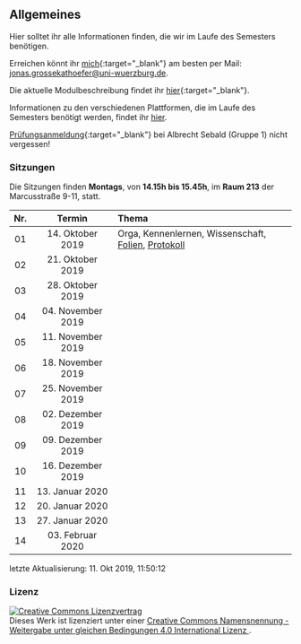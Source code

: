 ## Allgemeines

Hier solltet ihr alle Informationen finden, die wir im Laufe des
Semesters benötigen.

Erreichen könnt ihr
[mich](http://www.i1.psychologie.uni-wuerzburg.de/ekp/personen/jonas-grossekathoefer/){:target="\_blank"}
am besten per Mail: <jonas.grossekathoefer@uni-wuerzburg.de>.

Die aktuelle Modulbeschreibung findet ihr
[hier](https://www2.uni-wuerzburg.de/mhb/MB-de-06-PSY-EFM-152-m01.pdf){:target="\_blank"}.

Informationen zu den verschiedenen Plattformen, die im Laufe des
Semesters benötigt werden, findet ihr
[hier](material/account.html).

[Prüfungsanmeldung](https://www-sbhome1.zv.uni-wuerzburg.de/qisserver/rds?state=verpublish&status=init&vmfile=no&publishid=201046&moduleCall=webInfo&publishConfFile=webInfo&publishSubDir=veranstaltung){:target="\_blank"}
bei Albrecht Sebald (Gruppe 1) nicht vergessen\!

### Sitzungen

Die Sitzungen finden **Montags**, von **14.15h bis 15.45h**, im **Raum
213** der Marcusstraße 9-11,
statt.

| Nr. |       Termin       | Thema                                                                                                        |
| :-: | :----------------: | :----------------------------------------------------------------------------------------------------------- |
| 01  | 14\. Oktober 2019  | Orga, Kennenlernen, Wissenschaft, [Folien](./slides/01-orga.html), [Protokoll](./protocols/01-protocol.html) |
| 02  | 21\. Oktober 2019  |                                                                                                              |
| 03  | 28\. Oktober 2019  |                                                                                                              |
| 04  | 04\. November 2019 |                                                                                                              |
| 05  | 11\. November 2019 |                                                                                                              |
| 06  | 18\. November 2019 |                                                                                                              |
| 07  | 25\. November 2019 |                                                                                                              |
| 08  | 02\. Dezember 2019 |                                                                                                              |
| 09  | 09\. Dezember 2019 |                                                                                                              |
| 10  | 16\. Dezember 2019 |                                                                                                              |
| 11  |  13\. Januar 2020  |                                                                                                              |
| 12  |  20\. Januar 2020  |                                                                                                              |
| 13  |  27\. Januar 2020  |                                                                                                              |
| 14  | 03\. Februar 2020  |                                                                                                              |

letzte Aktualisierung: 11. Okt 2019,
11:50:12

### Lizenz

<a rel="license" href="http://creativecommons.org/licenses/by-sa/4.0/"><img
alt="Creative Commons Lizenzvertrag" style="border-width:0"
src="https://i.creativecommons.org/l/by-sa/4.0/88x31.png" /></a><br />Dieses
Werk ist lizenziert unter einer <a rel="license"
href="http://creativecommons.org/licenses/by-sa/4.0/">Creative Commons
Namensnennung - Weitergabe unter gleichen Bedingungen 4.0 International
Lizenz </a>.
